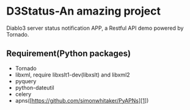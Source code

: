 # D3Status-An amazing project

Diablo3 server status notification APP, a Restful API demo powered by Tornado.

## Requirement(Python packages)

 - Tornado
 - libxml, require libxslt1-dev(libxslt) and libxml2
 - pyquery
 - python-dateutil
 - celery
 - apns([https://github.com/simonwhitaker/PyAPNs][1])


  [1]: https://github.com/simonwhitaker/PyAPNs
